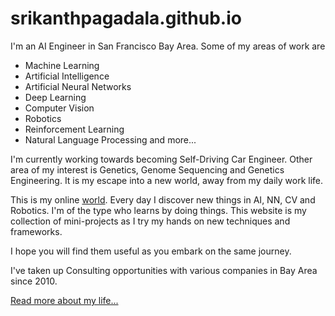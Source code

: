 # srikanthpagadala.github.io

I'm an AI Engineer in San Francisco Bay Area. Some of my areas of work are

- Machine Learning
- Artificial Intelligence
- Artificial Neural Networks
- Deep Learning
- Computer Vision
- Robotics
- Reinforcement Learning
- Natural Language Processing and more...

I'm currently working towards becoming Self-Driving Car Engineer. Other area of my interest is Genetics, Genome Sequencing and Genetics Engineering. It is my escape into a new world, away from my daily work life.

This is my online [world](https://srikanthpagadala.github.io/). Every day I discover new things in AI, NN, CV and Robotics. I'm of the type who learns by doing things. This website is my collection of mini-projects as I try my hands on new techniques and frameworks. 

I hope you will find them useful as you embark on the same journey.

I've taken up Consulting opportunities with various companies in Bay Area since 2010.

[Read more about my life...](https://srikanthpagadala.github.io/about/)